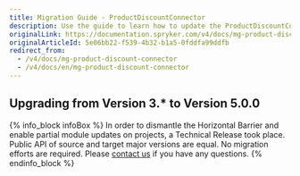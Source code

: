 ```yaml
---
title: Migration Guide - ProductDiscountConnector
description: Use the guide to learn how to update the ProductDiscountConnector module.
originalLink: https://documentation.spryker.com/v4/docs/mg-product-discount-connector
originalArticleId: 5e06bb22-f539-4b32-b1a5-0fddfa99ddfb
redirect_from:
  - /v4/docs/mg-product-discount-connector
  - /v4/docs/en/mg-product-discount-connector
---
```


## Upgrading from Version 3.* to Version 5.0.0

{% info_block infoBox %}
In order to dismantle the Horizontal Barrier and enable partial module updates on projects, a Technical Release took place. Public API of source and target major versions are equal. No migration efforts are required. Please [contact us](https://spryker.com/en/support/) if you have any questions.
{% endinfo_block %}
